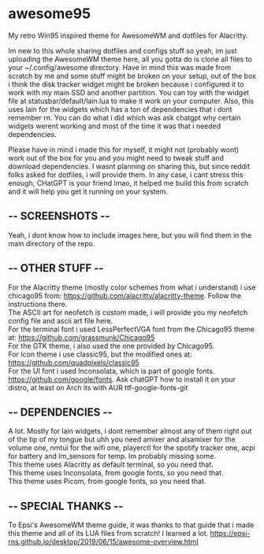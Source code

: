 # awesome95
My retro Win95 inspired theme for AwesomeWM and dotfiles for Alacritty.  
  
Im new to this whole sharing dotfiles and configs stuff so yeah, im just uploading the AwesomeWM theme here, all you gotta do is clone all files to your ~/.config/awesome directory. Have in mind this was made from scratch by me and some stuff might be broken on your setup, out of the box i think the disk tracker widget might be broken because i configured it to work with my main SSD and another partition. You can toy with the widget file at statusbar/default/lain.lua to make it work on your computer. Also, this uses lain for the widgets which has a ton of dependencies that i dont remember rn. You can do what i did which was ask chatgpt why certain widgets werent working and most of the time it was that i needed dependencies.
  
Please have in mind i made this for myself, it might not (probably wont) work out of the box for you and you might need to tweak stuff and download dependencies. I wasnt planning on sharing this, but since reddit folks asked for dotfiles, i will provide them. In any case, i cant stress this enough, CHatGPT is your friend lmao, it helped me build this from scratch and it will help you get it running on your system.  
## -- SCREENSHOTS --
  
Yeah, i dont know how to include images here, but you will find them in the main directory of the repo.  

## -- OTHER STUFF --

For the Alacritty theme (mostly color schemes from what i understand) i use chicago95 from: https://github.com/alacritty/alacritty-theme. Follow the instructions there.  
The ASCII art for neofetch is custom made, i will provide you my neofetch config file and ascii art file here.  
For the terminal font i used LessPerfectVGA font from the Chicago95 theme at: https://github.com/grassmunk/Chicago95  
For the GTK theme, i also used the one provided by Chicago95.  
For Icon theme i use classic95, but the modified ones at: https://github.com/quadpixels/classic95  
For the UI font i used Inconsolata, which is part of google fonts. https://github.com/google/fonts. Ask chatGPT how to install it on your distro, at least on Arch its with AUR ttf-google-fonts-git  
  
## -- DEPENDENCIES --
A lot. Mostly for lain widgets, i dont remember almost any of them right out of the tip of my tongue but uhh you need amixer and alsamixer for the volume one, nmtui for the wifi one, playerctl for the spotify tracker one, acpi for battery and lm_sensors for temp. Im probably missing some.  
This theme uses Alacritty as default terminal, so you need that.  
This theme uses Inconsolata, from google fonts, so you need that.  
This theme uses Picom, from google fonts, so you need that.  

## -- SPECIAL THANKS -- 
To Epsi's AwesomeWM theme guide, it was thanks to that guide that i made this theme and all of its LUA files from scratch! I learned a lot. https://epsi-rns.github.io/desktop/2019/06/15/awesome-overview.html
